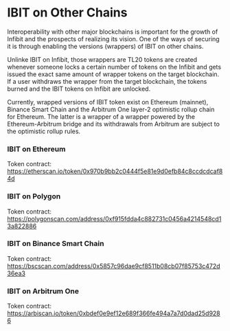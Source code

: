 # IBIT on Other Chains

Interoperability with other major blockchains is important for the growth of Infibit and the prospects of realizing its vision. One of the ways of securing it is through enabling the versions (wrappers) of IBIT on other chains.

Unlinke IBIT on Infibit, those wrappers are TL20 tokens are created whenever someone locks a certain number of tokens on the Infibit and gets issued the exact same amount of wrapper tokens on the target blockchain. If a user withdraws the wrapper from the target blockchain, the tokens burned and the IBIT tokens on Infibit are unlocked.

Currently, wrapped versions of IBIT token exist on Ethereum (mainnet), Binance Smart Chain and the Arbitrum One layer-2 optimistic rollup chain for Ethereum. The latter is a wrapper of a wrapper powered by the Ethereum-Arbitrum bridge and its withdrawals from Arbitrum are subject to the optimistic rollup rules.

### IBIT on Ethereum

Token contract: https://etherscan.io/token/0x970b9bb2c0444f5e81e9d0efb84c8ccdcdcaf84d

### IBIT on Polygon

Token contract: https://polygonscan.com/address/0xf915fdda4c882731c0456a4214548cd13a822886

### IBIT on Binance Smart Chain

Token contract: https://bscscan.com/address/0x5857c96dae9cf8511b08cb07f85753c472d36ea3

### IBIT on Arbitrum One

Token contract: https://arbiscan.io/token/0xbdef0e9ef12e689f366fe494a7a7d0dad25d9286
